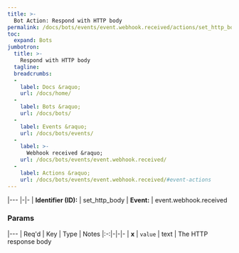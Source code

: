 ```yaml
---
title: >-
  Bot Action: Respond with HTTP body
permalink: /docs/bots/events/event.webhook.received/actions/set_http_body/
toc:
  expand: Bots
jumbotron:
  title: >-
    Respond with HTTP body
  tagline: 
  breadcrumbs:
  -
    label: Docs &raquo;
    url: /docs/home/
  -
    label: Bots &raquo;
    url: /docs/bots/
  -
    label: Events &raquo;
    url: /docs/bots/events/
  -
    label: >-
      Webhook received &raquo;
    url: /docs/bots/events/event.webhook.received/
  -
    label: Actions &raquo;
    url: /docs/bots/events/event.webhook.received/#event-actions
---
```


|---
|-|-
| **Identifier (ID):** | set_http_body
| **Event:** | event.webhook.received

### Params

|---
| Req'd | Key | Type | Notes
|:-:|-|-|-
| **x** | `value` | text | The HTTP response body

